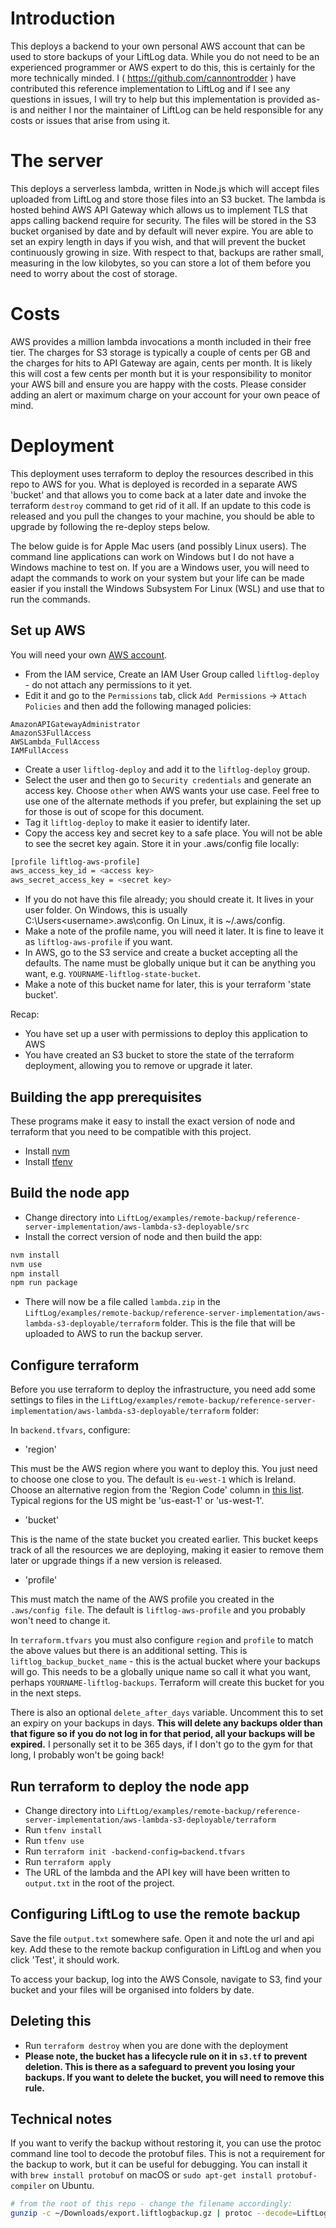 # Introduction

This deploys a backend to your own personal AWS account that can be used to store backups of your LiftLog data. While you do not need to be an experienced programmer or AWS expert to do this, this is certainly for the more technically minded. I ( https://github.com/cannontrodder ) have contributed this reference implementation to LiftLog and if I see any questions in issues, I will try to help but this implementation is provided as-is and neither I nor the maintainer of LiftLog can be held responsible for any costs or issues that arise from using it.

# The server

This deploys a serverless lambda, written in Node.js which will accept files uploaded from LiftLog and store those files into an S3 bucket. The lambda is hosted behind AWS API Gateway which allows us to implement TLS that apps calling backend require for security. The files will be stored in the S3 bucket organised by date and by default will never expire. You are able to set an expiry length in days if you wish, and that will prevent the bucket continuously growing in size. With respect to that, backups are rather small, measuring in the low kilobytes, so you can store a lot of them before you need to worry about the cost of storage.

# Costs

AWS provides a million lambda invocations a month included in their free tier. The charges for S3 storage is typically a couple of cents per GB and the charges for hits to API Gateway are again, cents per month. It is likely this will cost a few cents per month but it is your responsibility to monitor your AWS bill and ensure you are happy with the costs. Please consider adding an alert or maximum charge on your account for your own peace of mind.

# Deployment

This deployment uses terraform to deploy the resources described in this repo to AWS for you. What is deployed is recorded in a separate AWS 'bucket' and that allows you to come back at a later date and invoke the terraform `destroy` command to get rid of it all. If an update to this code is released and you pull the changes to your machine, you should be able to upgrade by following the re-deploy steps below.

The below guide is for Apple Mac users (and possibly Linux users). The command line applications can work on Windows but I do not have a Windows machine to test on. If you are a Windows user, you will need to adapt the commands to work on your system but your life can be made easier if you install the Windows Subsystem For Linux (WSL) and use that to run the commands.

## Set up AWS

You will need your own [AWS account](https://aws.amazon.com/free/).

* From the IAM service, Create an IAM User Group called `liftlog-deploy` - do not attach any permissions to it yet.
* Edit it and go to the `Permissions` tab, click `Add Permissions` -> `Attach Policies` and then add the following managed policies:
```
AmazonAPIGatewayAdministrator
AmazonS3FullAccess
AWSLambda_FullAccess
IAMFullAccess
```
* Create a user `liftlog-deploy` and add it to the `liftlog-deploy` group.
* Select the user and then go to `Security credentials` and generate an access key. Choose `other` when AWS wants your use case. Feel free to use one of the alternate methods if you prefer, but explaining the set up for those is out of scope for this document.
* Tag it `liftlog-deploy` to make it easier to identify later.
* Copy the access key and secret key to a safe place. You will not be able to see the secret key again. Store it in your .aws/config file locally:

```bash
[profile liftlog-aws-profile]
aws_access_key_id = <access key>
aws_secret_access_key = <secret key>
``` 
* If you do not have this file already; you should create it. It lives in your user folder. On Windows, this is usually C:\Users\<username>\.aws\config. On Linux, it is ~/.aws/config.
* Make a note of the profile name, you will need it later. It is fine to leave it as `liftlog-aws-profile` if you want.
* In AWS, go to the S3 service and create a bucket accepting all the defaults. The name must be globally unique but it can be anything you want, e.g. `YOURNAME-liftlog-state-bucket`.
* Make a note of this bucket name for later, this is your terraform 'state bucket'.

Recap:

* You have set up a user with permissions to deploy this application to AWS
* You have created an S3 bucket to store the state of the terraform deployment, allowing you to remove or upgrade it later.
  
## Building the app prerequisites

These programs make it easy to install the exact version of node and terraform that you need to be compatible with this project.

* Install [nvm](https://github.com/nvm-sh/nvm)
* Install [tfenv](https://github.com/tfutils/tfenv)

## Build the node app

* Change directory into `LiftLog/examples/remote-backup/reference-server-implementation/aws-lambda-s3-deployable/src`
* Install the correct version of node and then build the app: 
  
```bash
nvm install
nvm use
npm install
npm run package
```
* There will now be a file called `lambda.zip` in the `LiftLog/examples/remote-backup/reference-server-implementation/aws-lambda-s3-deployable/terraform` folder. This is the file that will be uploaded to AWS to run the backup server.

## Configure terraform

Before you use terraform to deploy the infrastructure, you need add some settings to files in the `LiftLog/examples/remote-backup/reference-server-implementation/aws-lambda-s3-deployable/terraform` folder:

In `backend.tfvars`, configure:

* 'region'

This must be the AWS region where you want to deploy this. You just need to choose one close to you. The default is `eu-west-1` which is Ireland. Choose an alternative region from the 'Region Code' column in [this list](https://www.aws-services.info/regions.html). Typical regions for the US might be 'us-east-1' or 'us-west-1'.

* 'bucket'

This is the name of the state bucket you created earlier. This bucket keeps track of all the resources we are deploying, making it easier to remove them later or upgrade things if a new version is released.

* 'profile'

This must match the name of the AWS profile you created in the `.aws/config file`. The default is `liftlog-aws-profile` and you probably won't need to change it.

In `terraform.tfvars` you must also configure `region` and `profile` to match the above values but there is an additional setting. This is `liftlog_backup_bucket_name` - this is the actual bucket where your backups will go. This needs to be a globally unique name so call it what you want, perhaps `YOURNAME-liftlog-backups`. Terraform will create this bucket for you in the next steps.

There is also an optional `delete_after_days` variable. Uncomment this to set an expiry on your backups in days. **This will delete any backups older than that figure so if you do not log in for that period, all your backups will be expired.** I personally set it to be 365 days, if I don't go to the gym for that long, I probably won't be going back!

## Run terraform to deploy the node app

* Change directory into `LiftLog/examples/remote-backup/reference-server-implementation/aws-lambda-s3-deployable/terraform`
* Run `tfenv install`
* Run `tfenv use`
* Run `terraform init -backend-config=backend.tfvars`
* Run `terraform apply`
* The URL of the lambda and the API key will have been written to `output.txt` in the root of the project.

## Configuring LiftLog to use the remote backup

Save the file `output.txt` somewhere safe. Open it and note the url and api key. Add these to the remote backup configuration in LiftLog and when you click 'Test', it should work.

To access your backup, log into the AWS Console, navigate to S3, find your bucket and your files will be organised into folders by date.

## Deleting this 

* Run `terraform destroy` when you are done with the deployment
* **Please note, the bucket has a lifecycle rule on it in `s3.tf` to prevent deletion. This is there as a safeguard to prevent you losing your backups. If you want to delete the bucket, you will need to remove this rule.**

## Technical notes

If you want to verify the backup without restoring it, you can use the protoc command line tool to decode the protobuf files. This is not a requirement for the backup to work, but it can be useful for debugging. You can install it with `brew install protobuf` on macOS or `sudo apt-get install protobuf-compiler` on Ubuntu.

```bash
# from the root of this repo - change the filename accordingly:
gunzip -c ~/Downloads/export.liftlogbackup.gz | protoc --decode=LiftLog.Ui.Models.ExportedDataDao.ExportedDataDaoV2 --proto_path=LiftLog.Ui Models/ExportedDataDao/ExportedDataDaoV2.proto
```
